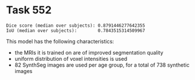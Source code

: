 Task 552
==============

    Dice score (median over subjects): 0.8791446277642355
    IoU (median over subjects):        0.7843515314509967

This model has the following characteristics:
* the MRIs it is trained on are of improved segmentation quality
* uniform distribution of voxel intensities is used
* 82 SynthSeg images are used per age group, for a total of 738 synthetic images

